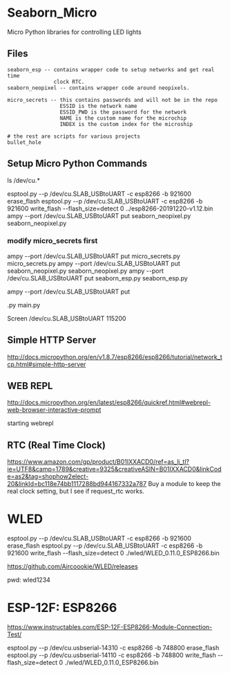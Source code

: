 # Seaborn_Micro
Micro Python libraries for controlling LED lights

## Files
    seaborn_esp -- contains wrapper code to setup networks and get real time
                   clock RTC.
    seaborn_neopixel -- contains wrapper code around neopixels.

    micro_secrets -- this contains passwords and will not be in the repo
                     ESSID is the network name
                     ESSID_PWD is the password for the network
                     NAME is the custom name for the microchip
                     INDEX is the custom index for the microship

    # the rest are scripts for various projects
    bullet_hole


## Setup Micro Python Commands

ls /dev/cu.*

esptool.py --p /dev/cu.SLAB_USBtoUART    -c esp8266 -b 921600 erase_flash
esptool.py --p /dev/cu.SLAB_USBtoUART    -c esp8266 -b 921600 write_flash --flash_size=detect 0 ../esp8266-20191220-v1.12.bin 
ampy --port /dev/cu.SLAB_USBtoUART put seaborn_neopixel.py seaborn_neopixel.py


### modify micro_secrets first
ampy --port /dev/cu.SLAB_USBtoUART put micro_secrets.py micro_secrets.py
ampy --port /dev/cu.SLAB_USBtoUART put seaborn_neopixel.py seaborn_neopixel.py
ampy --port /dev/cu.SLAB_USBtoUART put seaborn_esp.py seaborn_esp.py

ampy --port /dev/cu.SLAB_USBtoUART put <main>.py main.py



Screen /dev/cu.SLAB_USBtoUART 115200


## Simple HTTP Server
http://docs.micropython.org/en/v1.8.7/esp8266/esp8266/tutorial/network_tcp.html#simple-http-server


## WEB REPL
http://docs.micropython.org/en/latest/esp8266/quickref.html#webrepl-web-browser-interactive-prompt

starting webrepl


## RTC (Real Time Clock)
https://www.amazon.com/gp/product/B01IXXACD0/ref=as_li_tl?ie=UTF8&camp=1789&creative=9325&creativeASIN=B01IXXACD0&linkCode=as2&tag=shophow2elect-20&linkId=bc118e74bb1117288bd944167332a787
Buy a module to keep the real clock setting, but I see if request_rtc works.


# WLED

esptool.py --p /dev/cu.SLAB_USBtoUART    -c esp8266 -b 921600 erase_flash
esptool.py --p /dev/cu.SLAB_USBtoUART    -c esp8266 -b 921600 write_flash --flash_size=detect 0 ./wled/WLED_0.11.0_ESP8266.bin

https://github.com/Aircoookie/WLED/releases

pwd: wled1234


# ESP-12F: ESP8266

https://www.instructables.com/ESP-12F-ESP8266-Module-Connection-Test/

esptool.py --p /dev/cu.usbserial-14310 -c esp8266 -b 748800 erase_flash
esptool.py --p /dev/cu.usbserial-14110 -c esp8266 -b 748800 write_flash --flash_size=detect 0 ./wled/WLED_0.11.0_ESP8266.bin

